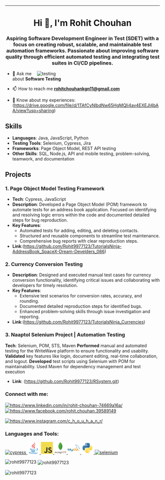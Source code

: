 ***
<h1 align="center">Hi 👋, I'm Rohit Chouhan</h1>
<h3 align="center">Aspiring Software Development Engineer in Test (SDET) with a focus on creating robust, scalable, and maintainable test automation frameworks. Passionate about improving software quality through efficient automated testing and integrating test suites in CI/CD pipelines.</h3>
<img align="right"  alt="testing" width="400" src="https://encrypted-tbn0.gstatic.com/images?q=tbn:ANd9GcTQSQdNnEzrK6Re-ITBMV7v849R7XbFbw3xD85dnH_dY2py9avY8cqFxXA&s">




- 💬 Ask me about **Software Testing**

- 📫 How to reach me **rohitchouhankgn11@gmail.com**

- 📄 Know about my experiences: (https://drive.google.com/file/d/1TAfCyNlbdNw65HgMQIi4av4EXEJl4bAA/view?usp=sharing)
## Skills

- **Languages**: Java, JavaScript, Python
- **Testing Tools**: Selenium, Cypress, Jira
- **Frameworks**: Page Object Model, REST API testing
- **Other Skills**: SQL, Node.js, API and mobile testing, problem-solving, teamwork, and documentation

## Projects

### 1. Page Object Model Testing Framework
   - **Tech**: Cypress, JavaScript
   - **Description**: Developed a Page Object Model (POM) framework to automate tests for an address book application. Focused on identifying and resolving logic errors within the code and documented detailed steps for bug reproduction.
   - **Key Features**:
     - Automated tests for adding, editing, and deleting contacts.
     - Structured and reusable components to streamline test maintenance.
     - Comprehensive bug reports with clear reproduction steps.
   - **Link**:(https://github.com/Rohit9977123/TutorialsNinja-AddressBook_SpaceX-Dream-Develders_086)

### 2. Currency Conversion Testing
   - **Description**: Designed and executed manual test cases for currency conversion functionality, identifying critical issues and collaborating with developers for timely resolution.
   - **Key Features**:
     - Extensive test scenarios for conversion rates, accuracy, and rounding.
     - Documented detailed reproduction steps for identified bugs.
     - Enhanced problem-solving skills through issue investigation and reporting.
   - **Link**:(https://github.com/Rohit9977123/TutorialsNinja_Currencies)

### 3. Naaptol Selenium Project | Automation Testing
**Tech**: Selenium, POM, STS, Maven
**Performed** manual and automated testing for the WriteWave platform to ensure functionality and usability.
**Validated** key features like login, document editing, real-time collaboration, and logout.
**Developed** test scripts using Selenium with POM for maintainability.
   Used Maven for dependency management and test execution
- **Link**: (https://github.com/Rohit9977123/RSystem.git)



<h3 align="left">Connect with me:</h3>
<p align="left">
<a href="https://linkedin.com/in/https://www.linkedin.com/in/rohit-chouhan-74669a16a/" target="blank"><img align="center" src="https://raw.githubusercontent.com/rahuldkjain/github-profile-readme-generator/master/src/images/icons/Social/linked-in-alt.svg" alt="https://www.linkedin.com/in/rohit-chouhan-74669a16a/" height="30" width="40" /></a>
<a href="https://fb.com/https://www.facebook.com/rohit.chouhan.39589149" target="blank"><img align="center" src="https://raw.githubusercontent.com/rahuldkjain/github-profile-readme-generator/master/src/images/icons/Social/facebook.svg" alt="https://www.facebook.com/rohit.chouhan.39589149" height="30" width="40" /></a>
  
<a href="https://instagram.com/https://www.instagram.com/c_h_o_u_h_a_n_r/" target="blank"><img align="center" src="https://raw.githubusercontent.com/rahuldkjain/github-profile-readme-generator/master/src/images/icons/Social/instagram.svg" alt="https://www.instagram.com/c_h_o_u_h_a_n_r/" height="30" width="40" /></a>
</p>

<h3 align="left">Languages and Tools:</h3>
<p align="left"> <a href="https://www.cypress.io" target="_blank" rel="noreferrer"> <img src="https://raw.githubusercontent.com/simple-icons/simple-icons/6e46ec1fc23b60c8fd0d2f2ff46db82e16dbd75f/icons/cypress.svg" alt="cypress" width="40" height="40"/> </a> <a href="https://www.java.com" target="_blank" rel="noreferrer"> <img src="https://raw.githubusercontent.com/devicons/devicon/master/icons/java/java-original.svg" alt="java" width="40" height="40"/> </a> <a href="https://developer.mozilla.org/en-US/docs/Web/JavaScript" target="_blank" rel="noreferrer"> <img src="https://raw.githubusercontent.com/devicons/devicon/master/icons/javascript/javascript-original.svg" alt="javascript" width="40" height="40"/> </a> <a href="https://www.mongodb.com/" target="_blank" rel="noreferrer"> <img src="https://raw.githubusercontent.com/devicons/devicon/master/icons/mongodb/mongodb-original-wordmark.svg" alt="mongodb" width="40" height="40"/> </a> <a href="https://www.mysql.com/" target="_blank" rel="noreferrer"> <img src="https://raw.githubusercontent.com/devicons/devicon/master/icons/mysql/mysql-original-wordmark.svg" alt="mysql" width="40" height="40"/> </a> <a href="https://www.python.org" target="_blank" rel="noreferrer"> <img src="https://raw.githubusercontent.com/devicons/devicon/master/icons/python/python-original.svg" alt="python" width="40" height="40"/> </a> <a href="https://www.selenium.dev" target="_blank" rel="noreferrer"> <img src="https://raw.githubusercontent.com/detain/svg-logos/780f25886640cef088af994181646db2f6b1a3f8/svg/selenium-logo.svg" alt="selenium" width="40" height="40"/> </a> </p>

<p><img align="left" src="https://github-readme-stats.vercel.app/api/top-langs?username=rohit9977123&show_icons=true&locale=en&layout=compact" alt="rohit9977123" /></p>

<p>&nbsp;<img align="center" src="https://github-readme-stats.vercel.app/api?username=rohit9977123&show_icons=true&locale=en" alt="rohit9977123" /></p>

<p><img align="center" src="https://github-readme-streak-stats.herokuapp.com/?user=rohit9977123&" alt="rohit9977123" /></p>

